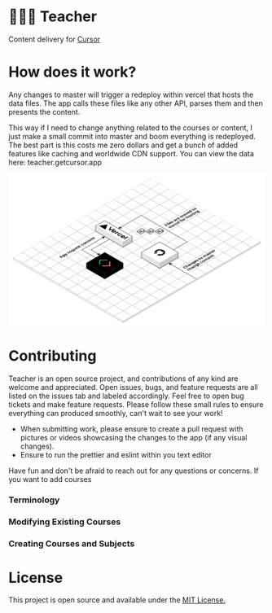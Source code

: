 # 👩🏽‍🏫 Teacher

Content delivery for [Cursor](https://github.com/awaseem/cursor)

# How does it work?

Any changes to master will trigger a redeploy within vercel that hosts the data files. The app calls these files like any other API, parses them and then presents the content.

This way if I need to change anything related to the courses or content, I just make a small commit into master and boom everything is redeployed. The best part is this costs me zero dollars and get a bunch of added features like caching and worldwide CDN support. You can view the data here: teacher.getcursor.app

![teacher design](./assets/teacher-design.png)

# Contributing

Teacher is an open source project, and contributions of any kind are welcome and appreciated. Open issues, bugs, and feature requests are all listed on the issues tab and labeled accordingly. Feel free to open bug tickets and make feature requests. Please follow these small rules to ensure everything can produced smoothly, can't wait to see your work!

- When submitting work, please ensure to create a pull request with pictures or videos showcasing the changes to the app (if any visual changes).
- Ensure to run the prettier and eslint within you text editor

Have fun and don't be afraid to reach out for any questions or concerns. If you want to add courses

### Terminology

### Modifying Existing Courses

### Creating Courses and Subjects

# License

This project is open source and available under the [MIT License.](https://github.com/awaseem/teacher/blob/master/LICENSE.md)
